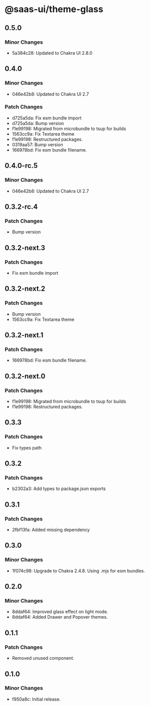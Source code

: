 # @saas-ui/theme-glass

## 0.5.0

### Minor Changes

- 5a384c28: Updated to Chakra UI 2.8.0

## 0.4.0

### Minor Changes

- 046e42b8: Updated to Chakra UI 2.7

### Patch Changes

- d725a5da: Fix esm bundle import
- d725a5da: Bump version
- f1e99198: Migrated from microbundle to tsup for builds
- 1563cc9a: Fix Textarea theme
- f1e99198: Restructured packages.
- 0319aa57: Bump version
- 166978bd: Fix esm bundle filename.

## 0.4.0-rc.5

### Minor Changes

- 046e42b8: Updated to Chakra UI 2.7

## 0.3.2-rc.4

### Patch Changes

- Bump version

## 0.3.2-next.3

### Patch Changes

- Fix esm bundle import

## 0.3.2-next.2

### Patch Changes

- Bump version
- 1563cc9a: Fix Textarea theme

## 0.3.2-next.1

### Patch Changes

- 166978bd: Fix esm bundle filename.

## 0.3.2-next.0

### Patch Changes

- f1e99198: Migrated from microbundle to tsup for builds
- f1e99198: Restructured packages.

## 0.3.3

### Patch Changes

- Fix types path

## 0.3.2

### Patch Changes

- b2302a3: Add types to package.json exports

## 0.3.1

### Patch Changes

- 2fbf13fa: Added missing dependency

## 0.3.0

### Minor Changes

- 1f074c98: Upgrade to Chakra 2.4.8. Using .mjs for esm bundles.

## 0.2.0

### Minor Changes

- 8ddaf64: Improved glass effect on light mode.
- 8ddaf64: Added Drawer and Popover themes.

## 0.1.1

### Patch Changes

- Removed unused component.

## 0.1.0

### Minor Changes

- f950a8c: Initial release.
